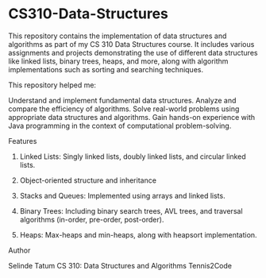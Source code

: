 # CS310-Data-Structures
This repository contains the implementation of data structures and algorithms as part of my CS 310 Data Structures course. It includes various assignments and projects demonstrating the use of different data structures like linked lists, binary trees, heaps, and more, along with algorithm implementations such as sorting and searching techniques.

This repository helped me:

Understand and implement fundamental data structures.
Analyze and compare the efficiency of algorithms.
Solve real-world problems using appropriate data structures and algorithms.
Gain hands-on experience with Java programming in the context of computational problem-solving.

Features

 1. Linked Lists: Singly linked lists, doubly linked lists, and circular linked lists.
 
 2. Object-oriented structure and inheritance

3. Stacks and Queues: Implemented using arrays and linked lists.
  
4. Binary Trees: Including binary search trees, AVL trees, and traversal algorithms (in-order, pre-order, post-order).
5. Heaps: Max-heaps and min-heaps, along with heapsort implementation.



Author

Selinde Tatum
CS 310: Data Structures and Algorithms
Tennis2Code

